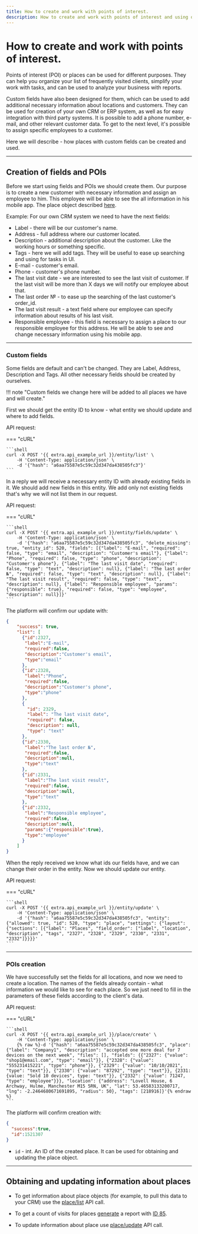 ```yaml
---
title: How to create and work with points of interest. 
description: How to create and work with points of interest and using of custom fields with them. 
---
```


# How to create and work with points of interest.

Points of interest (POI) or places can be used for different purposes. They can help you organize your list of frequently
visited clients, simplify your work with tasks, and can be used to analyze your business with reports.

Custom fields have also been designed for them, which can be used to add additional necessary information about locations
and customers. They can be used for creation of your own CRM or ERP system, as well as for easy integration with third 
party systems. It is possible to add a phone number, e-mail, and other relevant customer data. To get to the next level,
it's possible to assign specific employees to a customer.

Here we will describe - how places with custom fields can be created and used.

<hr>

## Creation of fields and POIs

Before we start using fields and POIs we should create them. Our purpose is to create a new customer with necessary
information and assign an employee to him. This employee will be able to see the all information in his mobile app.
The place object described [here](../resources/field_service/place/index.md#place-object).

Example:
For our own CRM system we need to have the next fields:
* Label - there will be our customer's name.
* Address - full address where our customer located.
* Description - additional description about the customer. Like the working hours or something specific.
* Tags - here we will add tags. They will be useful to ease up searching and using for tasks in UI.
* E-mail - customer's email.
* Phone - customer's phone number.
* The last visit date - we are interested to see the last visit of customer. If the last visit will be more than X days 
  we will notify our employee about that.
* The last order № - to ease up the searching of the last customer's order_id.
* The last visit result - a text field where our employee can specify information about results of his last visit.
* Responsible employee - this field is necessary to assign a place to our responsible employee for this address. He will 
be able to see and change necessary information using his mobile app.

<hr>

### Custom fields

Some fields are default and can't be changed. They are Label, Address, Description and Tags. All other necessary fields 
should be created by ourselves. 

!!! note "Custom fields we change here will be added to all places we have and will create."

First we should get the entity ID to know - what entity we should update and where to add fields. 

API request:

=== "cURL"

    ```shell
    curl -X POST '{{ extra.api_example_url }}/entity/list' \
        -H 'Content-Type: application/json' \
        -d '{"hash": "a6aa75587e5c59c32d347da438505fc3"}'
    ```

In a reply we will receive a necessary entity ID with already existing fields in it. We should add new fields in this 
entity. We add only not existing fields that's why we will not list them in our request.

API request:

=== "cURL"

    ```shell
    curl -X POST '{{ extra.api_example_url }}/entity/fields/update' \
        -H 'Content-Type: application/json' \
        -d '{"hash": "a6aa75587e5c59c32d347da438505fc3", "delete_missing": true, "entity_id": 520, "fields": [{"label": "E-mail", "required": false, "type": "email", "description": "Customer's email"}, {"label": "Phone", "required": false, "type": "phone", "description": "Customer's phone"}, {"label": "The last visit date", "required": false, "type": "text", "description": null}, {"label": "The last order №", "required": false, "type": "text", "description": null}, {"label": "The last visit result", "required": false, "type": "text", "description": null}, {"label": "Responsible employee", "params": {"responsible": true}, "required": false, "type": "employee", "description": null}]}'
    ```

The platform will confirm our update with:

```json
{
    "success": true,
    "list": [
      {"id":2327,
       "label":"E-mail",
       "required":false,
       "description":"Customer's email",
       "type":"email"
      },
      {"id":2328,
       "label":"Phone",
       "required":false,
       "description":"Customer's phone",
       "type":"phone" 
      },
      {
        "id": 2329,
        "label": "The last visit date",
        "required": false,
        "description": null,
        "type": "text"
      },
      {"id":2330, 
       "label":"The last order №",
       "required":false,
       "description":null,
       "type":"text"
      },
      {"id":2331,
       "label":"The last visit result", 
       "required":false,
       "description":null,
       "type":"text"
      },
      {"id":2332,
       "label":"Responsible employee",
       "required":false,
       "description":null,
       "params":{"responsible":true},
       "type":"employee"
      }
    ]
}
```

When the reply received we know what ids our fields have, and we can change their order in the entity. Now we should update 
our entity.

API request:

=== "cURL"

    ```shell
    curl -X POST '{{ extra.api_example_url }}/entity/update' \
        -H 'Content-Type: application/json' \
        -d '{"hash": "a6aa75587e5c59c32d347da438505fc3", "entity": {"allowed": true, "id": 520, "type": "place", "settings": {"layout": {"sections": [{"label": "Places", "field_order": ["label", "location", "description", "tags", "2327", "2328", "2329", "2330", "2331", "2332"]}}}}'
    ```

<hr>

### POIs creation

We have successfully set the fields for all locations, and now we need to create a location. The names of the fields already
contain - what information we would like to see for each place. So we just need to fill in the parameters of these fields
according to the client's data.

API request:

=== "cURL"

    ```shell
    curl -X POST '{{ extra.api_example_url }}/place/create' \
        -H 'Content-Type: application/json' \
        {% raw %}-d '{"hash": "a6aa75587e5c59c32d347da438505fc3", "place": {"label": "Company1", "description": "accepted one more deal for 7 devices on the next week", "files": [], "fields": {{"2327": {"value": "shop1@email.com", "type": "email"}}, {"2328": {"value": "555231415221", "type": "phone"}}, {"2329": {"value": "10/10/2021", "type": "text"}}, {"2330": {"value": "87292", "type": "text"}}, {2331: {value: "Sold 10 devices", type: "text"}}, {"2332": {"value": 71247, "type": "employee"}}}, "location": {"address": "Lovell House, 6 Archway, Hulme, Manchester M15 5RN, UK", "lat": 53.46583133200717, "lng": -2.2464680671691895, "radius": 50}, "tags": [218916]}'{% endraw %}
    ```

The platform will confirm creation with:

```json
{
  "success":true,
  "id":1521307
}
```

* `id` - int. An ID of the created place. It can be used for obtaining and updating the place object.

<hr>

## Obtaining and updating information about places

* To get information about place objects (for example, to pull this data to your CRM) use the 
[place/list](../resources/field_service/place/index.md#list) API call.

* To get a count of visits for places [generate](../resources/commons/report/report_tracker.md#generate) a report with
  [ID 85](../resources/commons/plugin/report_plugins.md#poi-visits-report).
  
* To update information about place use [place/update](../resources/field_service/place/index.md#update) API call.
